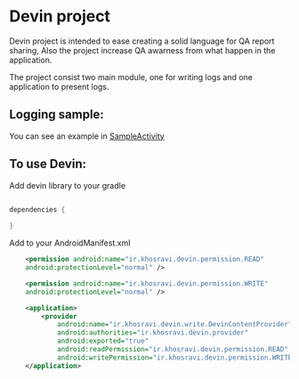 # Devin project

Devin project is intended to ease creating a solid language for QA report sharing,
Also the project increase QA awarness from what happen in the application.

The project consist two main module, one for writing logs and one application to present logs.

##  Logging sample:
You can see an example in [SampleActivity](https://github.com/nasserkhosravi/devin-proj/blob/main/sample-app/src/main/java/ir/khosravi/sample/devin/SampleActivity.kt)

## To use Devin:
 Add devin library to your gradle
```groovy

dependencies {
    
}
```

Add to your AndroidManifest.xml
```xml
    <permission android:name="ir.khosravi.devin.permission.READ" 
    android:protectionLevel="normal" />

    <permission android:name="ir.khosravi.devin.permission.WRITE"
    android:protectionLevel="normal" />

    <application>
        <provider
            android:name="ir.khosravi.devin.write.DevinContentProvider"
            android:authorities="ir.khosravi.devin.provider"
            android:exported="true"
            android:readPermission="ir.khosravi.devin.permission.READ"
            android:writePermission="ir.khosravi.devin.permission.WRITE" />
    </application>
```
